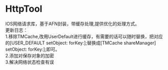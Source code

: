 # HttpTool
IOS网络请求库，基于AFN封装，带缓存处理,提供优化的处理方式。   
更新日志：   
1.移除TMCache,改用UserDefault进行缓存，有需要的话可以随时替换，把对应的[USER_DEFAULT setObject: forKey:];替换成[TMCache shareManager] setObject: forKey:];即可。   
2.添加对保存对象的加密   
3.解决网络状态检查有误